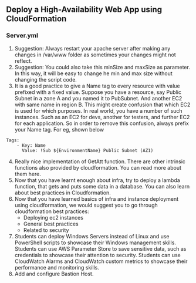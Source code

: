 ## Deploy a High-Availability Web App using CloudFormation

### Server.yml

1.	Suggestion: Always restart your apache server after making any changes in /var/www folder as sometimes your changes might not reflect.
2.	Suggestion: You could also take this minSize and maxSize as parameter. In this way, it will be easy to change he min and max size without changing the script code.
3.	It is a good practice to give a Name tag to every resource with value prefixed with a fixed value. Suppose you have a resource, say Public Subnet in a zone A and you named it to PubSubnet. And another EC2 with same name in region B.
This might create confusion that which EC2 is used for which purposes. In real world, you have a number of such instances. Such as
an EC2 for devs, another for testers, and further EC2 for each application. So in order to remove this confusion, always prefix
your Name tag. For eg, shown below
```
Tags:
    - Key: Name
      Value: !Sub ${EnvironmentName} Public Subnet (AZ1)
```
4.	Really nice implementation of GetAtt function. There are other intrinsic functions also provided by cloudformation. You can read more about them here.
5.	Now that you have learnt enough about infra, try to deploy a lambda function, that gets and puts some data in a database. You can also learn about best practices in Cloudformation.
6.	Now that you have learned basics of infra and instance deployment using cloudformation, we would suggest you to go through cloudformation best practices:
    - Deploying ec2 instances
    - General best practices
    - Related to security
7.	Students can deploy Windows Servers instead of Linux and use PowerShell scripts to showcase their Windows management skills. Students can use AWS Parameter Store to save sensitive data, such as credentials to showcase their attention to security. Students can use CloudWatch Alarms and CloudWatch custom metrics to showcase their performance and monitoring skills.
8.	Add and configure Bastion Host.


